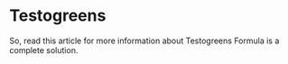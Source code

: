 # Testogreens
So, read this article for more information about Testogreens Formula is a complete solution.
